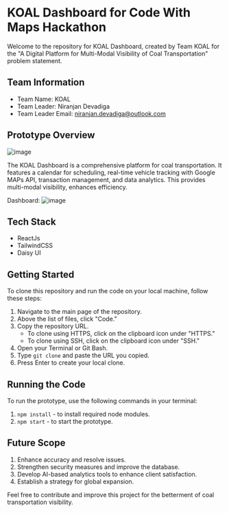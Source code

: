 # KOAL Dashboard for Code With Maps Hackathon

Welcome to the repository for KOAL Dashboard, created by Team KOAL for the "A Digital Platform for Multi-Modal Visibility of Coal Transportation" problem statement.

## Team Information
- Team Name: KOAL
- Team Leader: Niranjan Devadiga
- Team Leader Email: niranjan.devadiga@outlook.com

## Prototype Overview
![image](https://github.com/lucas150/HACKATHON-KOAL/assets/97867297/e4b4665b-f53c-4f74-98ed-5a74fb7b7654)


The KOAL Dashboard is a comprehensive platform for coal transportation. It features a calendar for scheduling, real-time vehicle tracking with Google MAPs API, transaction management, and data analytics. This provides multi-modal visibility, enhances efficiency.

Dashboard:
![image](https://github.com/lucas150/HACKATHON-KOAL/assets/97867297/542fd2d1-45a4-4199-8b9e-7dab97194024)


## Tech Stack
- ReactJs
- TailwindCSS
- Daisy UI

## Getting Started
To clone this repository and run the code on your local machine, follow these steps:

1. Navigate to the main page of the repository.
2. Above the list of files, click "Code."
3. Copy the repository URL.
    - To clone using HTTPS, click on the clipboard icon under "HTTPS."
    - To clone using SSH, click on the clipboard icon under "SSH."
4. Open your Terminal or Git Bash.
5. Type `git clone` and paste the URL you copied.
6. Press Enter to create your local clone.

## Running the Code
To run the prototype, use the following commands in your terminal:

1. `npm install` - to install required node modules.
2. `npm start` - to start the prototype.

## Future Scope
1. Enhance accuracy and resolve issues.
2. Strengthen security measures and improve the database.
3. Develop AI-based analytics tools to enhance client satisfaction.
4. Establish a strategy for global expansion.

Feel free to contribute and improve this project for the betterment of coal transportation visibility.
